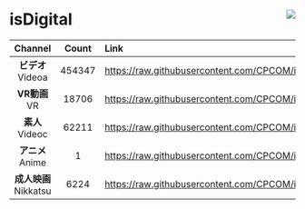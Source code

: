 # isDigital <img align="right" src="https://img.shields.io/github/last-commit/CPCOM/isDigital"/>  
  
| Channel | Count | Link |  
| :-----: | :---: | :--- |  
|**ビデオ**<br />Videoa | 454347 | https://raw.githubusercontent.com/CPCOM/isDigital/main/Videoa.txt |  
|**VR動画**<br />VR | 18706 | https://raw.githubusercontent.com/CPCOM/isDigital/main/VR.txt |  
|**素人**<br />Videoc | 62211 | https://raw.githubusercontent.com/CPCOM/isDigital/main/Videoc.txt |  
|**アニメ**<br />Anime | 1 | https://raw.githubusercontent.com/CPCOM/isDigital/main/Anime.txt |  
|**成人映画**<br />Nikkatsu | 6224 | https://raw.githubusercontent.com/CPCOM/isDigital/main/Nikkatsu.txt |  